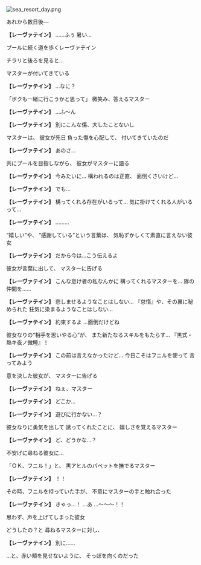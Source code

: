 
![sea_resort_day.png](../images/backgrounds/sea_resort_day.png)

あれから数日後―

**【レーヴァテイン】**
……ふぅ
暑い…

プールに続く道を歩くレーヴァテイン

チラリと後ろを見ると…

マスターが付いてきている

**【レーヴァテイン】**
…なに？

「ボクも一緒に行こうかと思って」
微笑み、答えるマスター

**【レーヴァテイン】**
…ふ～ん

**【レーヴァテイン】**
別にこんな傷、大したことないし

マスターは、
彼女が先日 負った傷を心配して、
付いてきていたのだ

**【レーヴァテイン】**
あのさ… 

共にプールを目指しながら、
彼女がマスターに語る

**【レーヴァテイン】**
今みたいに…
構われるのは正直、
面倒くさいけど…

**【レーヴァテイン】**
でも…

**【レーヴァテイン】**
構ってくれる存在がいるって…
気に掛けてくれる人がいるって…

**【レーヴァテイン】**
………

“嬉しい”や、
“感謝している”という言葉は、
気恥ずかしくて素直に言えない彼女

**【レーヴァテイン】**
だから今は…こう伝えるよ

彼女が言葉に出して、
マスターに告げる

**【レーヴァテイン】**
こんな怠け者の私なんかに
構ってくれるマスターを…
隊の仲間を……

**【レーヴァテイン】**
悲しませるようなことはしない…
『怠惰』や、その裏に秘められた
狂気に染まるようなことはしない…

**【レーヴァテイン】**
約束するよ
…面倒だけどね

彼女なりの“相手を思いやる心”が、
また新たなるスキルをもたらす…
『黒式・熱キ夜ノ微睡』！

**【レーヴァテイン】**
この前は言えなかったけど…
今日こそはフニルを使って
言ってみよう

意を決した彼女が、
マスターに告げる

**【レーヴァテイン】**
ねぇ、マスター

**【レーヴァテイン】**
どこか…

**【レーヴァテイン】**
遊びに行かない…？

彼女なりに勇気を出して
誘ってくれたことに、
嬉しさを覚えるマスター

**【レーヴァテイン】**
ど、どうかな…？

不安げに尋ねる彼女に…

「ＯＫ、フニル！」と、
黒アヒルのパペットを撫でるマスター

**【レーヴァテイン】**
！！

その時、フニルを持っていた手が、
不意にマスターの手と触れ合った

**【レーヴァテイン】**
きゃっ…！
…あ
…～～～！！

思わず、声を上げてしまった彼女

どうしたの？と
尋ねるマスターに対し、

**【レーヴァテイン】**
別に……

…と、赤い頬を見せないように、
そっぽを向くのだった
